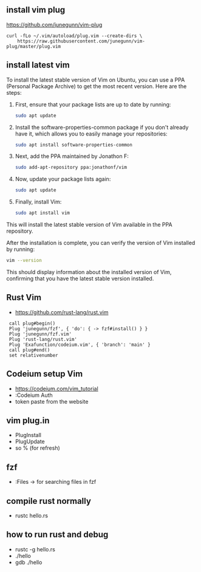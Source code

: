 ## install vim plug
https://github.com/junegunn/vim-plug
```bsh
curl -fLo ~/.vim/autoload/plug.vim --create-dirs \
    https://raw.githubusercontent.com/junegunn/vim-plug/master/plug.vim
```
## install latest vim
To install the latest stable version of Vim on Ubuntu, you can use a PPA (Personal Package Archive) to get the most recent version. Here are the steps:

1. First, ensure that your package lists are up to date by running:
   ```bash
   sudo apt update
   ```

2. Install the software-properties-common package if you don't already have it, which allows you to easily manage your repositories:
   ```bash
   sudo apt install software-properties-common
   ```

3. Next, add the PPA maintained by Jonathon F:
   ```bash
   sudo add-apt-repository ppa:jonathonf/vim
   ```

4. Now, update your package lists again:
   ```bash
   sudo apt update
   ```

5. Finally, install Vim:
   ```bash
   sudo apt install vim
   ```

This will install the latest stable version of Vim available in the PPA repository.

After the installation is complete, you can verify the version of Vim installed by running:
```bash
vim --version
```

This should display information about the installed version of Vim, confirming that you have the latest stable version installed.
## Rust Vim 
- https://github.com/rust-lang/rust.vim
```vimplugin
 call plug#begin()
 Plug 'junegunn/fzf', { 'do': { -> fzf#install() } }
 Plug 'junegunn/fzf.vim'
 Plug 'rust-lang/rust.vim'
 Plug 'Exafunction/codeium.vim', { 'branch': 'main' }
 call plug#end()
 set relativenumber
```
## Codeium setup Vim
- https://codeium.com/vim_tutorial
- :Codeium Auth
- token paste from the website

## vim plug.in 
- PlugInstall
- PlugUpdate
- so % (for refresh)

## fzf

- :Files -> for searching files in fzf
## compile rust normally 
- rustc hello.rs
## how to run rust and debug 
- rustc -g hello.rs
- ./hello
- gdb ./hello
